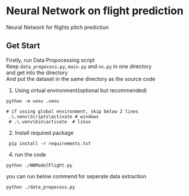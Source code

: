 # Neural Network on flight prediction
Neural Network for flights pitch prediction<br>

## Get Start
Firstly, run Data Propocessing script<br/>
Keep ` data_prepocess.py `, ` main.py ` and ` nn.py ` in one directory<br>
and get into the directory<br>
And put the dataset in the same directory as the source code<br>

1. Using virtual environment(optional but recommended)<br>
```shell
python -m venv .venv
```

```shell
# if ussing global environment, skip below 2 lines
 .\.venv\Scripts\activate # windows
 # .\.venv\bin\activate  # linux
```

2. Install required package
```shell
 pip install -r requirements.txt
```

4. run the code
```shell
python ./NNModelFlight.py
```

you can run below commend for seperate data extraction
```shell
python ./data_prepocess.py
```
